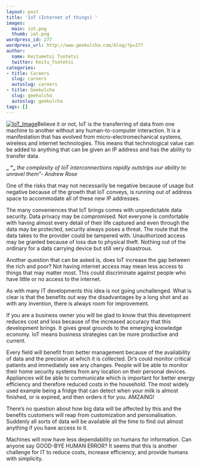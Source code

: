 ```yaml
---
layout: post
title: 'IoT (Internet of things) '
images:
  main: iot.png
  thumb: iot.png
wordpress_id: 277
wordpress_url: http://www.geekulcha.com/blog/?p=277
author:
  name: Keitumetsi Tsotetsi
  twitter: Keitu_Tsotetsi
categories:
- title: Careers
  slug: careers
  autoslug: careers
- title: Geekulcha
  slug: geekulcha
  autoslug: geekulcha
tags: []
---
```

 [![IoT_Image](http://www.geekulcha.com/blog/wp-content/uploads/2014/02/IoT_Image.png)](http://www.geekulcha.com/blog/wp-content/uploads/2014/02/IoT_Image.png)Believe it or not, IoT is the transferring of data from one machine to another without any human-to-computer interaction. It is a manifestation that has evolved from micro-electromechanical systems, wireless and internet technologies. This means that technological value can be added to anything that can be given an IP address and has the ability to transfer data.

**_ “_** _the complexity of IoT interconnections rapidly outstrips our ability to unravel them”- Andrew Rose_

 One of the risks that may not necessarily be negative because of usage but negative because of the growth that IoT conveys, is running out of address space to accommodate all of these new IP addresses.

 The many conveniences that IoT brings comes with unpredictable data security. Data privacy may be compromised. Not everyone is comfortable with having almost every detail of their life captured and even through the data may be protected, security always poses a threat. The route that the data takes to the provider could be tampered with. Unauthorized access may be granted because of loss due to physical theft. Nothing out of the ordinary for a data carrying device but still very disastrous.

 Another question that can be asked is, does IoT increase the gap between the rich and poor? Not having internet access may mean less access to things that may matter most. This could discriminate against people who have little or no access to the internet.

 As with many IT developments this idea is not going unchallenged. What is clear is that the benefits out way the disadvantages by a long shot and as with any invention, there is always room for improvement.

 If you are a business owner you will be glad to know that this development reduces cost and loss because of the increased accuracy that this development brings. It gives great grounds to the emerging knowledge economy. IoT means business strategies can be more productive and current.

 Every field will benefit from better management because of the availability of data and the precision at which it is collected. Dr’s could monitor critical patients and immediately see any changes. People will be able to monitor their home security systems from any location on their personal devices. Appliances will be able to communicate which is important for better energy efficiency and therefore reduced costs in the household. The most widely used example being a fridge that can detect when your milk is almost finished, or is expired, and then orders it for you. AMZAING!

 There’s no question about how big data will be affected by this and the benefits customers will reap from customization and personalisation. Suddenly all sorts of data will be available all the time to find out almost anything if you have access to it.

 Machines will now have less dependability on humans for information. Can anyone say GOOD-BYE HUMAN ERROR? It seems that this is another challenge for IT to reduce costs, increase efficiency, and provide humans with simplicity.
